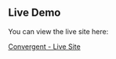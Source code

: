 ## Live Demo

You can view the live site here:

[Convergent - Live Site](https://tyleret.github.io/convergent/)

